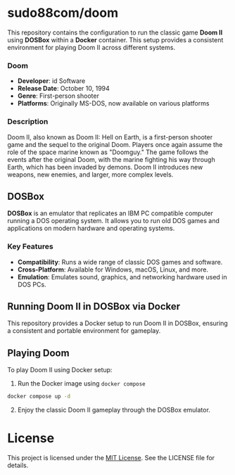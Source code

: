 # sudo88com/doom

This repository contains the configuration to run the classic game **Doom II** using **DOSBox** within a **Docker** container. This setup provides a consistent environment for playing Doom II across different systems.

### Doom

- **Developer**: id Software
- **Release Date**: October 10, 1994
- **Genre**: First-person shooter
- **Platforms**: Originally MS-DOS, now available on various platforms

### Description

Doom II, also known as Doom II: Hell on Earth, is a first-person shooter game and the sequel to the original Doom. Players once again assume the role of the space marine known as "Doomguy." The game follows the events after the original Doom, with the marine fighting his way through Earth, which has been invaded by demons. Doom II introduces new weapons, new enemies, and larger, more complex levels.

## DOSBox

**DOSBox** is an emulator that replicates an IBM PC compatible computer running a DOS operating system. It allows you to run old DOS games and applications on modern hardware and operating systems.

### Key Features

- **Compatibility**: Runs a wide range of classic DOS games and software.
- **Cross-Platform**: Available for Windows, macOS, Linux, and more.
- **Emulation**: Emulates sound, graphics, and networking hardware used in DOS PCs.

## Running Doom II in DOSBox via Docker

This repository provides a Docker setup to run Doom II in DOSBox, ensuring a consistent and portable environment for gameplay.

## Playing Doom

To play Doom II using Docker setup:

1. Run the Docker image using `docker compose`

```bash
docker compose up -d
```

2. Enjoy the classic Doom II gameplay through the DOSBox emulator.

# License

This project is licensed under the [MIT License](/LICENSE). See the LICENSE file for details.
